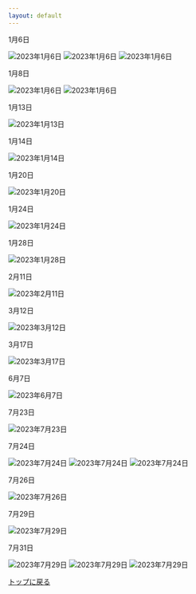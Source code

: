 ```yaml
---
layout: default
---
```


1月6日

![2023年1月6日](./assets/images/230105_00001.png)
![2023年1月6日](./assets/images/230105_00002.png)
![2023年1月6日](./assets/images/230105_00004.png)

1月8日

![2023年1月6日](./assets/images/230108_00001.png)
![2023年1月6日](./assets/images/230108_00002.png)

1月13日

![2023年1月13日](./assets/images/220106_00007.png)

1月14日

![2023年1月14日](./assets/images/220106_00017.gif)

1月20日

![2023年1月20日](./assets/images/230113_00040.png)

1月24日

![2023年1月24日](./assets/images/230122_00015_01.gif)

1月28日

![2023年1月28日](./assets/images/230124_00020.gif)

2月11日

![2023年2月11日](./assets/images/230211_00001.png)

3月12日

![2023年3月12日](./assets/images/230312_00002.png)

3月17日

![2023年3月17日](./assets/images/230313_00001.png)

6月7日

![2023年6月7日](./assets/images/230531_00003.png)

7月23日

![2023年7月23日](./assets/images/230723_00001.png)

7月24日

![2023年7月24日](./assets/images/230724_00001.png)
![2023年7月24日](./assets/images/230724_00002.png)
![2023年7月24日](./assets/images/230724_00003.png)

7月26日

![2023年7月26日](./assets/images/230726_00001.png)

7月29日

![2023年7月29日](./assets/images/230729_00001.png)

7月31日

![2023年7月29日](./assets/images/230731_00001.png)
![2023年7月29日](./assets/images/230731_00002.png)
![2023年7月29日](./assets/images/230731_00003.png)

[トップに戻る](./)
